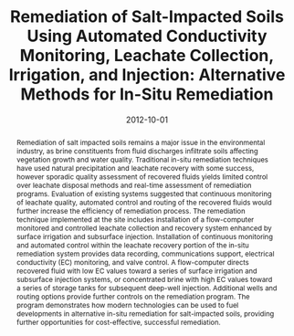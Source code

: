 ---
abstract: "Remediation of salt impacted soils remains a major issue in the environmental industry, as brine constituents from fluid discharges infiltrate soils affecting vegetation growth and water quality.  Traditional in-situ remediation techniques have used natural precipitation and leachate recovery with some success, however sporadic quality assessment of recovered fluids yields limited control over leachate disposal methods and real-time assessment of remediation programs.  Evaluation of existing systems suggested that continuous monitoring of leachate quality, automated control and routing of the recovered fluids would further increase the efficiency of remediation process.  

The remediation technique implemented at the site includes installation of a flow-computer monitored and controlled leachate collection and recovery system enhanced by surface irrigation and subsurface injection.  Installation of continuous monitoring and automated control within the leachate recovery portion of the in-situ remediation system provides data recording, communications support, electrical conductivity (EC) monitoring, and valve control.  A flow-computer directs recovered fluid with low EC values toward a series of surface irrigation and subsurface injection systems, or concentrated brine with high EC values toward a series of storage tanks for subsequent deep-well injection.  Additional wells and routing options provide further controls on the remediation program.  The program demonstrates how modern technologies can be used to fuel developments in alternative in-situ remediation for salt-impacted soils, providing further opportunities for cost-effective, successful remediation."
authors: ["Ion Ratiu", "admin"]
date: "2012-10-01"
doi: ""
featured: false
image:
  caption: ""
  focal_point: ""
  preview_only: false
projects: []
publication: "Remediation Technologies Symposium"
publication_short: ""
publication_types: ["1"]
summary: ""
tags: []
title: "Remediation of Salt-Impacted Soils Using Automated Conductivity Monitoring, Leachate Collection, Irrigation, and Injection: Alternative Methods for In-Situ Remediation"
url_code: ""
url_dataset: ""
url_pdf: ""
url_poster: ""
url_project: ""
url_slides: ""
url_source: ""
url_video: ""
---